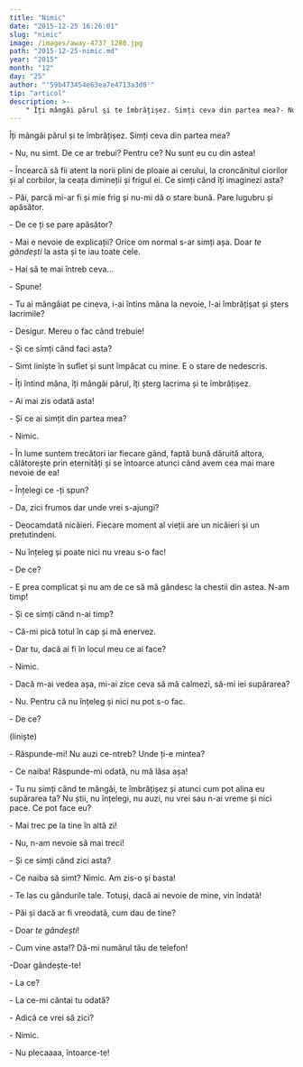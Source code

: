```yaml
---
title: "Nimic"
date: "2015-12-25 16:26:01"
slug: "nimic"
image: /images/away-4737_1280.jpg
path: "2015-12-25-nimic.md"
year: "2015"
month: "12"
day: "25"
author: "'59b473454e63ea7e4713a3d0'"
tip: "articol"
description: >-
    " Îți mângâi părul și te îmbrățișez. Simți ceva din partea mea?- Nu, nu simt. De ce ar trebui? Pentru ce? Nu sunt eu cu din astea!- Încearcă să fii atent la norii plini de ploaie ai cerului, la cronc"
---
```

<div class="kg-card-markdown"><p> Îți mângâi părul și te îmbrățișez. Simți ceva din partea mea?</p>
<p>- Nu, nu simt. De ce ar trebui? Pentru ce? Nu sunt eu cu din astea!</p>
<p>- Încearcă să fii atent la norii plini de ploaie ai cerului, la croncănitul ciorilor și al corbilor, la ceața dimineții și frigul ei. Ce simți când îți imaginezi asta?</p>
<p>- Păi, parcă mi-ar fi și mie frig și nu-mi dă o stare bună. Pare lugubru și apăsător.</p>
<p>- De ce ți se pare apăsător?</p>
<p>- Mai e nevoie de explicații? Orice om normal s-ar simți așa. Doar <em>te gândești </em>la asta și te iau toate cele.</p>
<p>- Hai să te mai întreb ceva…</p>
<p>- Spune!</p>
<p>- Tu ai mângâiat pe cineva, i-ai întins mâna la nevoie, l-ai îmbrățișat și șters lacrimile?</p>
<p>- Desigur. Mereu o fac când trebuie!</p>
<p>- Și ce simți când faci asta?</p>
<p>- Simt liniște în suflet și sunt împăcat cu mine. E o stare de nedescris.</p>
<p>- Îți întind mâna, îți mângâi părul, îți șterg lacrima și te îmbrățișez.</p>
<p>- Ai mai zis odată asta!</p>
<p>- Și ce ai simțit din partea mea?</p>
<p>- Nimic.</p>
<p>- În lume suntem trecători iar fiecare gând, faptă bună dăruită altora, călătorește prin eternități și se întoarce atunci când avem cea mai mare nevoie de ea!</p>
<p>- Înțelegi ce -ți spun?</p>
<p>- Da, zici frumos dar unde vrei s-ajungi?</p>
<p>- Deocamdată nicăieri. Fiecare moment al vieții are un nicăieri și un pretutindeni.</p>
<p>- Nu înțeleg și poate nici nu vreau s-o fac!</p>
<p>- De ce?</p>
<p>- E prea complicat și nu am de ce să mă gândesc la chestii din astea. N-am timp!</p>
<p>- Și ce simți când n-ai timp?</p>
<p>- Că-mi pică totul în cap și mă enervez.</p>
<p>- Dar tu, dacă ai fi în locul meu ce ai face?</p>
<p>- Nimic.</p>
<p>- Dacă m-ai vedea așa, mi-ai zice ceva să mă calmezi, să-mi iei supărarea?</p>
<p>- Nu. Pentru că nu înțeleg și  nici nu pot s-o fac.</p>
<p>- De ce?</p>
<p>(liniște)</p>
<p>- Răspunde-mi! Nu auzi ce-ntreb? Unde ți-e mintea?</p>
<p>- Ce naiba! Răspunde-mi odată, nu mă lăsa așa!</p>
<p>- Tu nu simți când te mângâi, te îmbrățișez și atunci cum pot alina eu supărarea ta? Nu știi, nu înțelegi, nu auzi, nu vrei sau n-ai vreme și nici pace. Ce pot face eu?</p>
<p>- Mai trec pe la tine în altă zi!</p>
<p>- Nu, n-am nevoie să mai treci!</p>
<p>- Și ce simți când zici asta?</p>
<p>- Ce naiba să simt? Nimic. Am zis-o și basta!</p>
<p>- Te las cu gândurile tale. Totuși,  dacă ai nevoie de mine, vin îndată!</p>
<p>- Păi și dacă ar fi vreodată, cum dau de tine?</p>
<p>- Doar <em>te</em> <em>gândești</em>!</p>
<p>- Cum vine asta!? Dă-mi numărul tău de telefon!</p>
<p>-Doar gândește-te!</p>
<p>- La ce?</p>
<p>- La ce-mi cântai tu odată?</p>
<p>- Adică ce vrei să zici?</p>
<p>- Nimic.</p>
<p>- Nu plecaaaa, întoarce-te!</p>
<p> </p>
<p> </p>
</div>
    